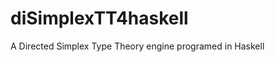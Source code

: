 diSimplexTT4haskell
===================

A Directed Simplex Type Theory engine programed in Haskell
